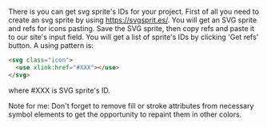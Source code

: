 There is you can get svg sprite's IDs for your project. First of all you need to create an svg sprite by using https://svgsprit.es/. 
You will get an SVG sprite and refs for icons pasting. Save the SVG sprite, then copy refs and paste it
to our site's input field. You will get a list of sprite's IDs by clicking 'Get refs' button. A using pattern is:
```html
<svg class="icon">
  <use xlink:href="#XXX"></use>
</svg>

```
where #XXX is SVG sprite's ID.

Note for me: Don't forget to remove fill or stroke attributes from necessary symbol elements to get the opportunity to repaint them in other colors.